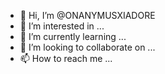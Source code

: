 - 👋 Hi, I’m @ONANYMUSXIADORE
- 👀 I’m interested in ...
- 🌱 I’m currently learning ...
- 💞️ I’m looking to collaborate on ...
- 📫 How to reach me ...

<!---
ONANYMUSXIADORE/ONANYMUSXIADORE is a ✨ special ✨ repository because its `README.md` (this file) appears on your GitHub profile.
You can click the Preview link to take a look at your changes.
--->
